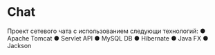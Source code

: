 # Chat
Проект сетевого чата с использованием следующи технологий:
● Apache Tomcat
●	Servlet API
●	MySQL DB
●	Hibernate
●	Java FX 
●	Jackson

